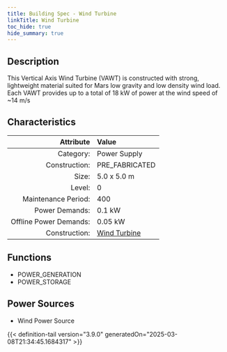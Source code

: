 ```yaml
---
title: Building Spec - Wind Turbine
linkTitle: Wind Turbine
toc_hide: true
hide_summary: true
---
```

<!-- This is generated by the MarsSim HelpGenertor, do not edit. -->

## Description
This Vertical Axis Wind Turbine (VAWT) is constructed with strong, lightweight material suited for Mars low gravity and low density wind load. Each VAWT provides up to a total of 18 kW of power at the wind speed of ~14 m/s

## Characteristics

| Attribute      | Value |
|--------:|:------|
|Category:|Power Supply|
|Construction:|PRE_FABRICATED|
|Size:|5.0 x 5.0 m|
|Level:|0|
|Maintenance Period:|400|
|Power Demands:|0.1 kW|
|Offline Power Demands:|0.05 kW|
|Construction:|[Wind Turbine](/docs/definitions/construction/wind-turbine)|

## Functions
      
- POWER_GENERATION
- POWER_STORAGE


## Power Sources
      
- Wind Power Source



{{< definition-tail version="3.9.0" generatedOn="2025-03-08T21:34:45.1684317" >}}

